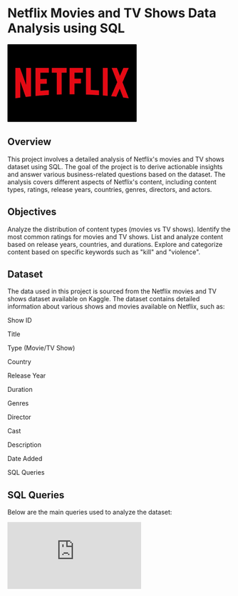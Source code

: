 # Netflix Movies and TV Shows Data Analysis using SQL
![Netflix Logo](https://github.com/maneeshmm/Netflix_SQL_Project/blob/main/download.png)


## Overview
This project involves a detailed analysis of Netflix's movies and TV shows dataset using SQL. The goal of the project is to derive actionable insights and answer various business-related questions based on the dataset. The analysis covers different aspects of Netflix's content, including content types, ratings, release years, countries, genres, directors, and actors.

## Objectives
Analyze the distribution of content types (movies vs TV shows).
Identify the most common ratings for movies and TV shows.
List and analyze content based on release years, countries, and durations.
Explore and categorize content based on specific keywords such as "kill" and "violence".
## Dataset
The data used in this project is sourced from the Netflix movies and TV shows dataset available on Kaggle. The dataset contains detailed information about various shows and movies available on Netflix, such as:

Show ID

Title

Type (Movie/TV Show)

Country

Release Year

Duration

Genres

Director

Cast

Description

Date Added

SQL Queries

## SQL Queries
Below are the main queries used to analyze the dataset:

![sql](https://github.com/maneeshmm/Netflix_SQL_Project/blob/main/Netflix%20Project.sql)

